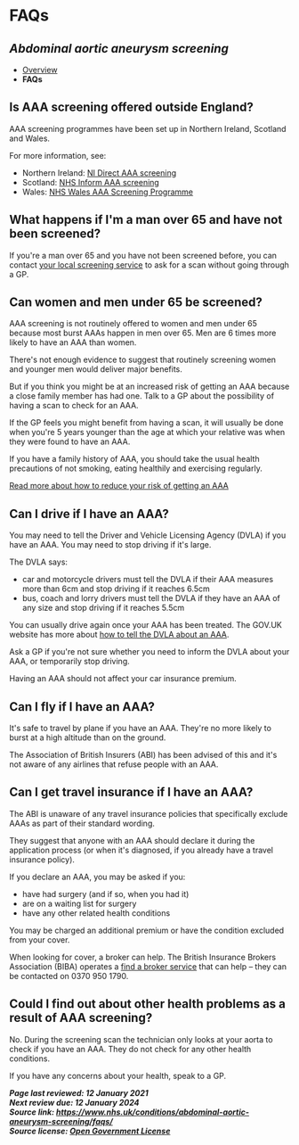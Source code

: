 <!-- AAA screening/Abdominal aortic aneurysm screening-->

# **FAQs**

## *Abdominal aortic aneurysm screening*

- [Overview](abdominal-aortic-aneurysm-screening.md)
- **FAQs**

## Is AAA screening offered outside England?

AAA screening programmes have been set up in Northern Ireland, Scotland and Wales.

For more information, see:

- Northern Ireland: [NI Direct AAA screening](https://www.nidirect.gov.uk/articles/abdominal-aortic-aneurysm-screening)
- Scotland: [NHS Inform AAA screening](http://www.healthscotland.scot/health-topics/screening/abdominal-aortic-aneurysm-screening)
- Wales: [NHS Wales AAA Screening Programme](http://www.aaascreening.wales.nhs.uk/)



## What happens if I'm a man over 65 and have not been screened?

If you're a man over 65 and you have not been screened before, you can contact [your local screening service](https://www.nhs.uk/Service-Search/Abdominal-aortic-aneurysm-screening/LocationSearch/1910) to ask for a scan without going through a GP.

## Can women and men under 65 be screened?

AAA screening is not routinely offered to women and men under 65 because most burst AAAs happen in men over 65. Men are 6 times more likely to have an AAA than women.

There's not enough evidence to suggest that routinely screening women and younger men would deliver major benefits.

But if you think you might be at an increased risk of getting an AAA because a close family member has had one. Talk to a GP about the possibility of having a scan to check for an AAA.

If the GP feels you might benefit from having a scan, it will usually be done when you're 5 years younger than the age at which your relative was when they were found to have an AAA.

If you have a family history of AAA, you should take the usual health precautions of not smoking, eating healthily and exercising regularly.

[Read more about how to reduce your risk of getting an AAA](https://www.nhs.uk/conditions/abdominal-aortic-aneurysm/#prevention)



## Can I drive if I have an AAA?

You may need to tell the Driver and Vehicle Licensing Agency (DVLA) if you have an AAA. You may need to stop driving if it's large.

The DVLA says:

- car and motorcycle drivers must tell the DVLA if their AAA measures more than 6cm and stop driving if it reaches 6.5cm
- bus, coach and lorry drivers must tell the DVLA if they have an AAA of any size and stop driving if it reaches 5.5cm

You can usually drive again once your AAA has been treated. The GOV.UK website has more about [how to tell the DVLA about an AAA](https://www.gov.uk/aneurysm-and-driving).

Ask a GP if you're not sure whether you need to inform the DVLA about your AAA, or temporarily stop driving.

Having an AAA should not affect your car insurance premium.



## Can I fly if I have an AAA?

It's safe to travel by plane if you have an AAA. They're no more likely to burst at a high altitude than on the ground.

The Association of British Insurers (ABI) has been advised of this and it's not aware of any airlines that refuse people with an AAA.



## Can I get travel insurance if I have an AAA?

The ABI is unaware of any travel insurance policies that specifically exclude AAAs as part of their standard wording.

They suggest that anyone with an AAA should declare it during the application process (or when it's diagnosed, if you already have a travel insurance policy).

If you declare an AAA, you may be asked if you:

- have had surgery (and if so, when you had it)
- are on a waiting list for surgery
- have any other related health conditions

You may be charged an additional premium or have the condition excluded from your cover.

When looking for cover, a broker can help. The British Insurance Brokers Association (BIBA) operates a [find a broker service](https://www.biba.org.uk/find-insurance) that can help – they can be contacted on 0370 950 1790.



## Could I find out about other health problems as a result of AAA screening?

No. During the screening scan the technician only looks at your aorta to check if you have an AAA. They do not check for any other health conditions.

If you have any concerns about your health, speak to a GP.

***Page last reviewed: 12 January 2021  
Next review due: 12 January 2024  
Source link: <https://www.nhs.uk/conditions/abdominal-aortic-aneurysm-screening/faqs/>  
Source license: [Open Government License](http://www.nationalarchives.gov.uk/doc/open-government-licence/version/3/)***